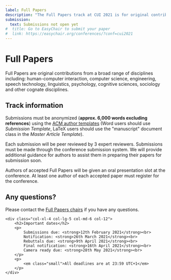```yaml
---
label: Full Papers
description: "The Full Papers track at CUI 2021 is for original contributions from a broad range of disciplines including: human-computer interaction, computer science, engineering, speech technology, linguistics, psychology, cognitive sciences, sociology and other cognate disciplines."
submission:
  text: Submissions not open yet
#  title: Go to EasyChair to submit your paper
#  link: https://easychair.org/conferences/?conf=cui2021
---
```


# Full Papers

Full Papers are original contributions from a broad range of disciplines including: human-computer interaction, computer science, engineering, speech technology, linguistics, psychology, cognitive sciences, sociology and other cognate disciplines. 

<div class="row">
	<div class="col-xl-8 col-lg-7 col-md-6 col-12">
		<h2>Track information</h2>
		<p>
			Submissions must be anonymized (<strong>approx. 6,000 words excluding references</strong>) using the <a href="https://www.acm.org/publications/taps/word-template-workflow#h-2.-the-workflow-and-templates" title="ACM template information">ACM author templates</a> (Word users should use <em>Submission Template</em>, LaTeX users should use the "manuscript" document class in the <em>Master Article Template</em>).
		</p>
		<p>
			Each submission will be peer reviewed by 3 expert reviewers. Submissions must be made through the conference submission system. We will provide additional guidance for authors to assist them in preparing their papers for submission soon.
		</p>
		<p>
			Authors of accepted Full Papers will be given an oral presentation slot at the conference. At least one author of each accepted paper must register for the conference.
		</p>
		<h2>Any questions?</h2>
		<p>
			Please contact the <a href="https://spamty.eu/show/v6/440/8f6666dedbeeee664c438571/" title="Retrieve the email address for the Full Papers chairs">Full Papers chairs</a> if you have any questions.
		</p>
	</div>

	<div class="col-xl-4 col-lg-5 col-md-6 col-12">
		<h2>Important dates</h2>
		<p>
			Submissions due: <strong>12th February 2021</strong><br>
			Notification: <strong>26th March 2021</strong><br>
			Rebuttals due: <strong>9th April 2021</strong><br>
			Final notification: <strong>16th April 2021</strong><br>
			Camera ready due: <strong>28th May 2021</strong><br>
		</p>
		<p>
			<em class="small">All deadlines are at 23:59 UTC+1</em>
		</p>
	</div>
</div>